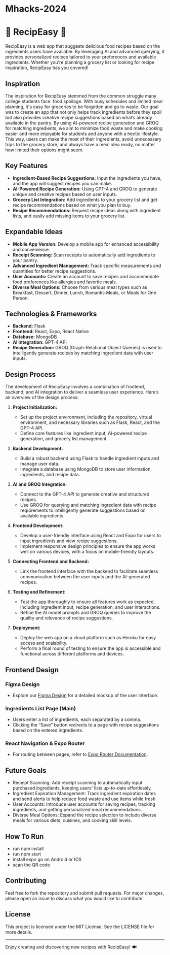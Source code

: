 # Mhacks-2024

# 🍲 RecipEasy 🍲

RecipEasy is a web app that suggests delicious food recipes based on the ingredients users have available. By leveraging AI and advanced querying, it provides personalized recipes tailored to your preferences and available ingredients. Whether you're planning a grocery list or looking for recipe inspiration, RecipEasy has you covered!

## Inspiration

The inspiration for RecipEasy stemmed from the common struggle many college students face: food spoilage. With busy schedules and limited meal planning, it's easy for groceries to be forgotten and go to waste. Our goal was to create an app that not only helps track ingredients before they spoil but also provides creative recipe suggestions based on what’s already available in the pantry. By using AI-powered recipe generation and GROQ for matching ingredients, we aim to minimize food waste and make cooking easier and more enjoyable for students and anyone with a hectic lifestyle. This way, users can make the most of their ingredients, avoid unnecessary trips to the grocery store, and always have a meal idea ready, no matter how limited their options might seem.

## Key Features
- **Ingredient-Based Recipe Suggestions:** Input the ingredients you have, and the app will suggest recipes you can make.
- **AI-Powered Recipe Generation:** Using GPT-4 and GROQ to generate unique and creative recipes based on user inputs.
- **Grocery List Integration:** Add ingredients to your grocery list and get recipe recommendations based on what you plan to buy.
- **Recipe Recommendations:** Request recipe ideas along with ingredient lists, and easily add missing items to your grocery list.

## Expandable Ideas
- **Mobile App Version:** Develop a mobile app for enhanced accessibility and convenience.
- **Receipt Scanning:** Scan receipts to automatically add ingredients to your pantry.
- **Advanced Ingredient Management:** Track specific measurements and quantities for better recipe suggestions.
- **User Accounts:** Create an account to save recipes and accommodate food preferences like allergies and favorite meals.
- **Diverse Meal Options:** Choose from various meal types such as Breakfast, Dessert, Dinner, Lunch, Romantic Meals, or Meals for One Person.

## Technologies & Frameworks
- **Backend:** Flask
- **Frontend:** React, Expo, React Native
- **Database:** MongoDB
- **AI Integration:** GPT-4 API
- **Recipe Generation:** GROQ (Graph-Relational Object Queries) is used to intelligently generate recipes by matching ingredient data with user inputs.

## Design Process

The development of RecipEasy involves a combination of frontend, backend, and AI integration to deliver a seamless user experience. Here’s an overview of the design process:

1. **Project Initialization:**
   - Set up the project environment, including the repository, virtual environment, and necessary libraries such as Flask, React, and the GPT-4 API.
   - Define core features like ingredient input, AI-powered recipe generation, and grocery list management.

2. **Backend Development:**
   - Build a robust backend using Flask to handle ingredient inputs and manage user data.
   - Integrate a database using MongoDB to store user information, ingredients, and recipe data.

3. **AI and GROQ Integration:**
   - Connect to the GPT-4 API to generate creative and structured recipes.
   - Use GROQ for querying and matching ingredient data with recipe requirements to intelligently generate suggestions based on available ingredients.

4. **Frontend Development:**
   - Develop a user-friendly interface using React and Expo for users to input ingredients and view recipe suggestions.
   - Implement responsive design principles to ensure the app works well on various devices, with a focus on mobile-friendly layouts.

5. **Connecting Frontend and Backend:**
   - Link the frontend interface with the backend to facilitate seamless communication between the user inputs and the AI-generated recipes.

6. **Testing and Refinement:**
   - Test the app thoroughly to ensure all features work as expected, including ingredient input, recipe generation, and user interactions.
   - Refine the AI model prompts and GROQ queries to improve the quality and relevance of recipe suggestions.

7. **Deployment:**
   - Deploy the web app on a cloud platform such as Heroku for easy access and scalability.
   - Perform a final round of testing to ensure the app is accessible and functional across different platforms and devices.

## Frontend Design

### Figma Design
- Explore our [Figma Design](https://www.figma.com/design/pWNFldC9ix5EgPO57cD8j2/Untitled?node-id=0-1&t=Cbh6UZOloXIZazBj-1) for a detailed mockup of the user interface.

### Ingredients List Page (Main)
- Users enter a list of ingredients, each separated by a comma.
- Clicking the “Save” button redirects to a page with recipe suggestions based on the entered ingredients.

### React Navigation & Expo Router
- For routing between pages, refer to [Expo Router Documentation](https://docs.expo.dev/router/create-pages/).

## Future Goals
- Receipt Scanning: Add receipt scanning to automatically input purchased ingredients, keeping users' lists up-to-date effortlessly.
- Ingredient Expiration Management: Track ingredient expiration dates and send alerts to help reduce food waste and use items while fresh.
- User Accounts: Introduce user accounts for saving recipes, tracking ingredients, and getting personalized meal recommendations.
- Diverse Meal Options: Expand the recipe selection to include diverse meals for various diets, cuisines, and cooking skill levels.

## How To Run
- run npm install
- run npm start
- install expo go on Android or IOS
- scan the QR code


## Contributing
Feel free to fork the repository and submit pull requests. For major changes, please open an issue to discuss what you would like to contribute.

## License
This project is licensed under the MIT License. See the LICENSE file for more details.

---

Enjoy creating and discovering new recipes with RecipEasy! 🍽️
